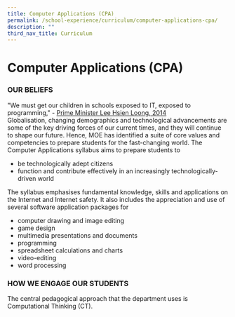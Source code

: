 ```yaml
---
title: Computer Applications (CPA)
permalink: /school-experience/curriculum/computer-applications-cpa/
description: ""
third_nav_title: Curriculum
---
```

# **Computer Applications (CPA)**

### OUR BELIEFS

"We must get our children in schools exposed to IT, exposed to programming," \- [Prime Minister Lee Hsien Loong, 2014](https://www.asiaone.com/singapore/teach-students-computer-coding-urges-pm-lee)  
Globalisation, changing demographics and technological advancements are some of the key driving forces of our current times, and they will continue to shape our future. Hence, MOE has identified a suite of core values and competencies to prepare students for the fast-changing world. The Computer Applications syllabus aims to prepare students to

*   be technologically adept citizens
*   function and contribute effectively in an increasingly technologically-driven world

The syllabus emphasises fundamental knowledge, skills and applications on the Internet and Internet safety. It also includes the appreciation and use of several software application packages for

*   computer drawing and image editing
*   game design
*   multimedia presentations and documents
*   programming
*   spreadsheet calculations and charts
*   video-editing
*   word processing

### HOW WE ENGAGE OUR STUDENTS

The central pedagogical approach that the department uses is Computational Thinking (CT).